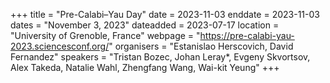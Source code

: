 +++
title = "Pre-Calabi–Yau Day"
date = 2023-11-03
enddate = 2023-11-03
dates = "November 3, 2023"
dateadded = 2023-07-17
location = "University of Grenoble, France"
webpage = "https://pre-calabi-yau-2023.sciencesconf.org/"
organisers = "Estanislao Herscovich, David Fernandez"
speakers = "Tristan Bozec, Johan Leray*, Evgeny Skvortsov, Alex Takeda, Natalie Wahl, Zhengfang Wang, Wai-kit Yeung"
+++
